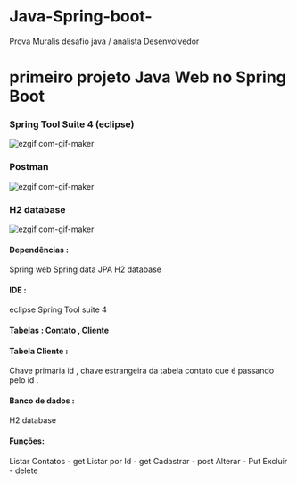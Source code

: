 # Java-Spring-boot-
Prova Muralis desafio java / analista Desenvolvedor

# primeiro projeto Java Web no Spring Boot


### Spring Tool Suite 4 (eclipse)
![ezgif com-gif-maker](https://user-images.githubusercontent.com/126752400/234697730-39d9848a-2f9f-48d1-9923-d5163083b8da.gif)

### Postman 
![ezgif com-gif-maker](https://user-images.githubusercontent.com/126752400/234698369-676a2836-7f25-47d7-b299-783f70414f85.gif)

### H2 database
![ezgif com-gif-maker](https://user-images.githubusercontent.com/126752400/234698763-f180084d-6b1e-40ff-9ceb-00d3cad483f7.gif)


#### Dependências :
Spring web 
Spring data JPA
H2 database

#### IDE :
eclipse
Spring Tool suite 4

#### Tabelas : Contato , Cliente
#### Tabela Cliente :
Chave primária id , chave estrangeira da tabela contato que é passando pelo id .

#### Banco de dados :
H2 database 

#### Funções:
Listar Contatos - get 
Listar por Id - get
Cadastrar - post 
Alterar - Put 
Excluir - delete
